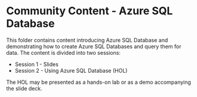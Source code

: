 # Community Content - Azure SQL Database

This folder contains content introducing Azure SQL Database and demonstrating how to create Azure SQL Databases and query them for data. The content is divided into two sessions:

- Session 1 - Slides
- Session 2 - Using Azure SQL Database (HOL)

The HOL may be presented as a hands-on lab or as a demo accompanying the slide deck.